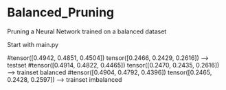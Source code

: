 # Balanced_Pruning
Pruning a Neural Network trained on a balanced dataset

Start with main.py


#tensor([0.4942, 0.4851, 0.4504]) tensor([0.2466, 0.2429, 0.2616]) --> testset
#tensor([0.4914, 0.4822, 0.4465]) tensor([0.2470, 0.2435, 0.2616]) --> trainset balanced
#tensor([0.4904, 0.4792, 0.4396]) tensor([0.2465, 0.2428, 0.2597])  --> trainset imbalanced
